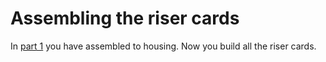# Assembling the riser cards

In [part 1](./README.md#assembling) you have assembled to housing. Now you build all the riser cards.

